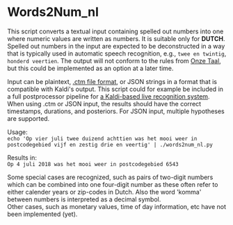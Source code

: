 # Words2Num_nl

This script converts a textual input containing spelled out numbers into one where numeric values are written as numbers. It is suitable only for **DUTCH**. Spelled out numbers in the input are expected to be deconstructed in a way that is typically used in automatic speech recognition, e.g., `twee en twintig`, `honderd veertien`. The output will not conform to the rules from [Onze Taal](https://onzetaal.nl/taaladvies/getallen-in-letters-of-cijfers/), but this could be implemented as an option at a later time.

Input can be plaintext, [.ctm file format](http://www1.icsi.berkeley.edu/Speech/docs/sctk-1.2/infmts.htm), or JSON strings in a format that is compatible with Kaldi's output. This script could for example be included in a full postprocessor pipeline for [a Kaldi-based live recognition system](https://github.com/alumae/kaldi-gstreamer-server).\
When using .ctm or JSON input, the results should have the correct timestamps, durations, and posteriors. For JSON input, multiple hypotheses are supported.

Usage:\
`echo 'Op vier juli twee duizend achttien was het mooi weer in postcodegebied vijf en zestig drie en veertig' | ./words2num_nl.py`

Results in:\
`Op 4 juli 2018 was het mooi weer in postcodegebied 6543`

Some special cases are recognized, such as pairs of two-digit numbers which can be combined into one four-digit number as these often refer to either calender years or zip-codes in Dutch. Also the word 'komma' between numbers is interpreted as a decimal symbol.\
Other cases, such as monetary values, time of day information, etc have not been implemented (yet).
